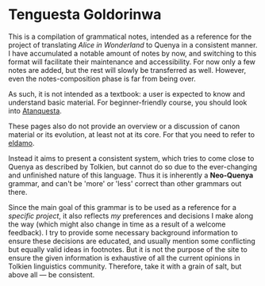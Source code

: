 # Tenguesta Goldorinwa

This is a compilation of grammatical notes, intended as a reference for the project of translating *Alice in Wonderland* to Quenya in a consistent manner. I have accumulated a notable amount of notes by now, and switching to this format will facilitate their maintenance and accessibility. For now only a few notes are added, but the rest will slowly be transferred as well. However, even the notes-composition phase is far from being over.
 
As such, it is not intended as a textbook: a user is expected to know and understand basic material. For beginner-friendly course, you should look into [Atanquesta](https://middangeard.org.uk/atanquesta/).

These pages also do not provide an overview or a discussion of canon material or its evolution, at least not at its core. For that you need to refer to [eldamo](https://eldamo.org/index.html).

Instead it aims to present a consistent system, which tries to come close to Quenya as described by Tolkien, but cannot do so due to the ever-changing and unfinished nature of this language. Thus it is inherently a **Neo-Quenya** grammar, and can't be 'more' or 'less' correct than other grammars out there.

Since the main goal of this grammar is to be used as a reference for a *specific project*, it also reflects *my* preferences and decisions I make along the way (which might also change in time as a result of a welcome feedback). I try to provide some necessary background information to ensure these decisions are educated, and usually mention some conflicting but equally valid ideas in footnotes. But it is not the purpose of the site to ensure the given information is exhaustive of all the current opinions in Tolkien linguistics community. Therefore, take it with a grain of salt, but above all &mdash; be consistent.